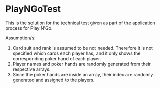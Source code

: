 # PlayNGoTest

This is the solution for the technical test given as part of the application process for Play N'Go.

Assumption/s:
1. Card suit and rank is assumed to be not needed. Therefore it is not specified which cards each player has, and it only shows the corresponding poker hand of each player.
2. Player names and poker hands are randomly generated from their respective arrays.
3. Since the poker hands are inside an array, their index are randomly generated and assigned to the players.
